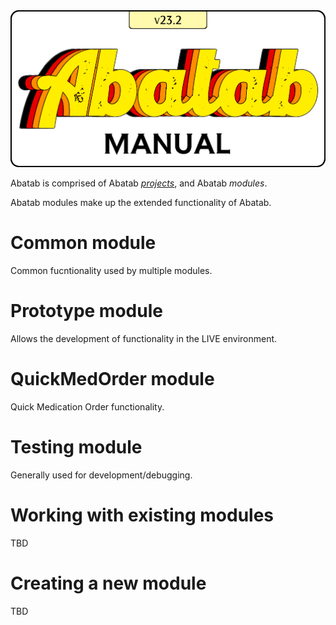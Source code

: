 <div align="center">

  <img src="../images/Logos/AbatabManualLogo.png" alt="Abatab Manual" width="512">

</div>

Abatab is comprised of Abatab [*projects*](./AbatabCoreProjects.md), and Abatab *modules*.

Abatab modules make up the extended functionality of Abatab.

# Common module
Common fucntionality used by multiple modules.

# Prototype module
Allows the development of functionality in the LIVE environment.

# QuickMedOrder module
Quick Medication Order functionality.

# Testing module
Generally used for development/debugging.

# Working with existing modules

TBD

# Creating a new module

TBD

<!-- Reference Links -->

[AbatabUrl]: https://github.com/spectrum-health-systems/Abatab
[AvatarUrl]: https://www.ntst.com/Offerings/myAvatar

[man-GettingStarted-Home]: ./man-GettingStarted-Home.md
[man-Hosting-Home]: ./man-Hosting-Home.md
[man-Importing-Home]: ./man-Importing-Home.md
[man-Configuration-Home]: ./man-Configuration-Home.md
[man-Using-Home]: ./man-Using-Home.md
[man-ScriptLink-Home]: ./man-ScriptLink-Home.md
[man-AdditionalInformation-Home]: ./man-AdditionalInformation-Home.md
